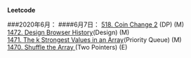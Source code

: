 **Leetcode**

###2020年6月：
####6月7日：
[518. Coin Change 2](https://github.com/Jesse1204/Leetcode/tree/master/DP/518.%20Coin%20Change%202) (DP) (M)  
[1472. Design Browser History](https://github.com/Jesse1204/Leetcode/tree/master/Design/1472.%20Design%20Browser%20History)(Design) (M)  
[1471. The k Strongest Values in an Array](https://github.com/Jesse1204/Leetcode/tree/master/Priority_Queue/1471.%20The%20k%20Strongest%20Values%20in%20an%20Array)(Priority Queue) (M)  
[1470. Shuffle the Array ](https://github.com/Jesse1204/Leetcode/tree/master/Two_Pointers/1470.%20Shuffle%20the%20Array)(Two Pointers) (E)  